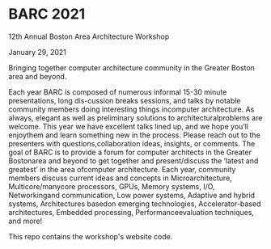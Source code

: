# BARC 2021

12th Annual Boston Area Architecture Workshop

January 29, 2021

Bringing together computer architecture community in the Greater Boston area and beyond.


Each year BARC is composed of numerous informal 15-30 minute presentations, long dis-cussion breaks sessions, and talks by notable community members doing interesting things incomputer architecture. As always, elegant as well as preliminary solutions to architecturalproblems are welcome. This year we have excellent talks lined up, and we hope you’ll enjoythem and learn something new in the process. Please reach out to the presenters with questions,collaboration ideas, insights, or comments. The goal of BARC is to provide a forum for computer architects in the Greater Bostonarea and beyond to get together and present/discuss the ’latest and greatest’ in the area ofcomputer architecture. Each year, community members discuss current ideas and concepts in Microarchitecture, Multicore/manycore processors, GPUs, Memory systems, I/O, Networkingand communication, Low power systems, Adaptive and hybrid systems, Architectures basedon emerging technologies, Accelerator-based architectures, Embedded processing, Performanceevaluation techniques, and more!

This repo contains the workshop's website code.

